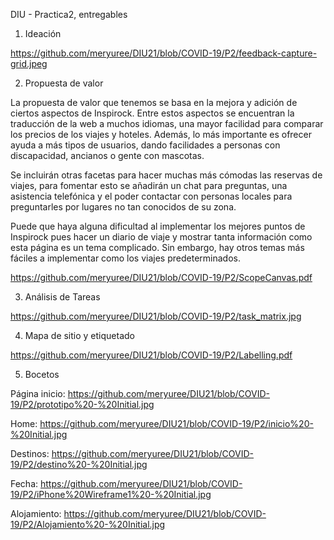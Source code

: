 DIU - Practica2, entregables

1. Ideación

https://github.com/meryuree/DIU21/blob/COVID-19/P2/feedback-capture-grid.jpeg

2. Propuesta de valor

La propuesta de valor que tenemos se basa en la mejora y adición de ciertos aspectos de Inspirock. Entre estos aspectos se encuentran la traducción de la web a muchos idiomas, una mayor facilidad para comparar los precios de los viajes y hoteles. Además, lo más importante es ofrecer ayuda a más tipos de usuarios, dando facilidades a personas con discapacidad, ancianos o gente con mascotas.

Se incluirán otras facetas para hacer muchas más cómodas las reservas de viajes, para fomentar esto se añadirán un chat para preguntas, una asistencia telefónica y el poder contactar con personas locales para preguntarles por lugares no tan conocidos de su zona.

Puede que haya alguna dificultad al implementar los mejores puntos de Inspirock pues hacer un diario de viaje y mostrar tanta información como esta página es un tema complicado. Sin embargo, hay otros temas más fáciles a implementar como los viajes predeterminados.

https://github.com/meryuree/DIU21/blob/COVID-19/P2/ScopeCanvas.pdf

3. Análisis de Tareas

https://github.com/meryuree/DIU21/blob/COVID-19/P2/task_matrix.jpg

4. Mapa de sitio y etiquetado

https://github.com/meryuree/DIU21/blob/COVID-19/P2/Labelling.pdf

5. Bocetos 

Página inicio: https://github.com/meryuree/DIU21/blob/COVID-19/P2/prototipo%20-%20Initial.jpg

Home: https://github.com/meryuree/DIU21/blob/COVID-19/P2/inicio%20-%20Initial.jpg

Destinos: https://github.com/meryuree/DIU21/blob/COVID-19/P2/destino%20-%20Initial.jpg

Fecha: https://github.com/meryuree/DIU21/blob/COVID-19/P2/iPhone%20Wireframe1%20-%20Initial.jpg

Alojamiento: https://github.com/meryuree/DIU21/blob/COVID-19/P2/Alojamiento%20-%20Initial.jpg

